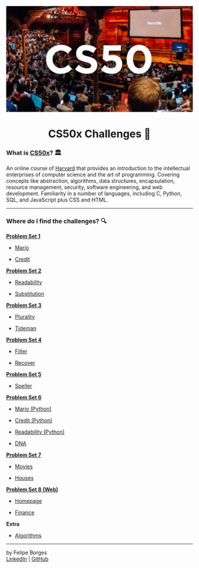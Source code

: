 <div align="center">
	<a href="https://online-learning.harvard.edu/course/cs50-introduction-computer-science?delta=0" target="_blank">
		<img src="/.github/cs50img.jpg" alt="cs50"/>
	</a>
</div>

<div align="center">
	<h1>CS50x Challenges 💾</h1>
</div>

### What is <a href="https://online-learning.harvard.edu/course/cs50-introduction-computer-science?delta=0" target="_blank">CS50x</a>? 🏛️
An online course of [Harvard](https://online-learning.harvard.edu/) that provides an introduction to the intellectual enterprises of computer science and the art of programming. Covering concepts like abstraction, algorithms, data structures, encapsulation, resource management, security, software engineering, and web development. Familiarity in a number of languages, including C, Python, SQL, and JavaScript plus CSS and HTML.
<hr>

### Where do I find the challenges? 🔍
<a href="https://cs50.harvard.edu/x/2020/psets/1/"><strong>Problem Set 1</strong></a>

- [Mario](/mario)

- [Credit](/credit)

<a href="https://cs50.harvard.edu/x/2020/psets/2/"><strong>Problem Set 2</strong></a>

- [Readability](/readability)

- [Substitution](/substitution)

<a href="https://cs50.harvard.edu/x/2020/psets/3/"><strong>Problem Set 3</strong></a>

- [Plurality](/plurality)

- [Tideman](/tideman)

<a href="https://cs50.harvard.edu/x/2020/psets/4/"><strong>Problem Set 4</strong></a>

- [Filter](/filter)

- [Recover](/recover)

<a href="https://cs50.harvard.edu/x/2020/psets/5/"><strong>Problem Set 5</strong></a>

- [Speller](/speller)

<a href="https://cs50.harvard.edu/x/2020/psets/6/"><strong>Problem Set 6</strong></a>

- [Mario (Python)](/mario-python)

- [Credit (Python)](/credit-python)

- [Readability (Python)](/readability-python)

- [DNA](/dna)

<a href="https://cs50.harvard.edu/x/2020/psets/7/"><strong>Problem Set 7</strong></a>

- [Movies](/movies)

- [Houses](/houses)

<a href="https://cs50.harvard.edu/x/2020/tracks/web/"><strong>Problem Set 8 (Web)</strong></a>

- [Homepage](/homepage)

- [Finance](/finance)

<strong>Extra</strong>

- [Algorithms](/algorithms)
<hr>

by Felipe Borges<br>
[LinkedIn](https://www.linkedin.com/in/felipejsborges) | [GitHub](https://github.com/felipejsborges)
